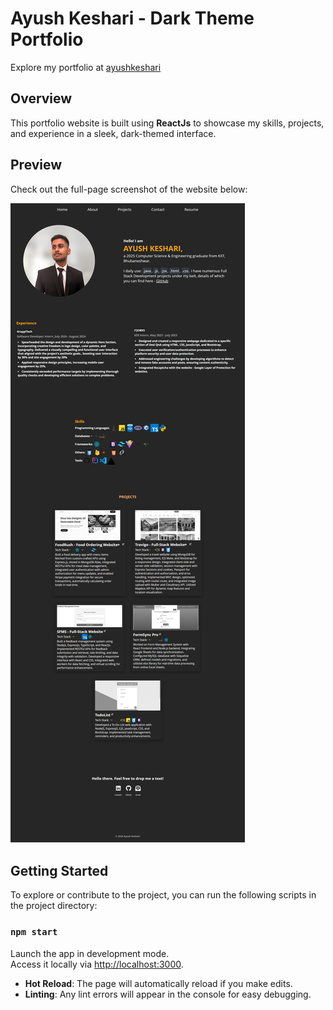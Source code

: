 # Ayush Keshari - Dark Theme Portfolio

Explore my portfolio at [ayushkeshari](https://ayushportfolio-two.vercel.app/)

## Overview

This portfolio website is built using **ReactJs** to showcase my skills, projects, and experience in a sleek, dark-themed interface.

## Preview

Check out the full-page screenshot of the website below:

![Portfolio Screenshot](https://github.com/ayush2-wd/ayushPortfolio/blob/main/fullPageSS.png)

## Getting Started

To explore or contribute to the project, you can run the following scripts in the project directory:

### `npm start`

Launch the app in development mode.  
Access it locally via [http://localhost:3000](http://localhost:3000).

- **Hot Reload**: The page will automatically reload if you make edits.
- **Linting**: Any lint errors will appear in the console for easy debugging.
